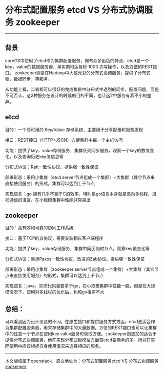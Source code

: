 # 分布式配置服务 etcd VS 分布式协调服务 zookeeper

---


## 背景

coreOS中使用了etcd作为集群配置服务，拥有众多出色的特点，etcd是一个key，value的数据服务器，单实例可达每秒 1000 次写操作，以及方便的REST接口。 zookeeper则是在Hadoop中大放光彩的分布式协调服务，提供了分布式锁，数据同步，等服务。

从功能上看，二者都可以很好的完成集群中分布式中遇到的同步，配置问题，但是不可否认，这2种服务在设计的时候的目的不同，也让这2中服务有着不小的差异。

## etcd

目的：一个高可用的 Key/Value 存储系统，主要用于分享配置和服务发现

接口：REST接口（HTTP+JSON）方便集群中每一个主机访问

功能：提供了key，value存储服务，集群队列同步服务，观察一个key的数值变化，以及查询历史key值信息等

分布式协议：Raft一致性协议。提供强一致性保证

部署形态：采用小集群（etcd server节点组成一个集群）+大集群（其它节点来直接使用服务）的形式，集群可以达到上千节点

实现语言：go 拥有几乎不输于C的效率，特别是go语言本身就是面向多线程，进程通信的语言。在小规模集群中性能非常突出

## zookeeper

目的：高有效和可靠的协同工作系统

接口：基于TCP的自协议，需要安装相应客户端程序

功能：提供了key，value存储服务，集群中简历临时节点，观察key值变化等

分布式协议：集运Paxos一致性协议，改进的Zab协议。提供强一致性保证

部署形态：采用小集群（zookeeper server节点组成一个集群）+大集群（其它节点来直接使用服务）的形式，集群可以达到上千节点

实现语言：java，实现代码量要多于go，在小规模集群中性能一般，但是在大规模情况下，使用对多线程的优化后，也和go相差不大

## 总结：

可以看到因为设计思路的不同，在原生接口和提供服务方式方面，etcd更适合作为集群配置服务器，用来存储集群中的大量数据。方便的REST接口也可以让集群中的任意一个节点在使用key value服务时获取方便。zookeeper则更加的适合于提供分布式协调服务，他在实现分布式锁模型方面较etcd要简单的多。所以在实际使用中应该根据自身使用情况来选择相应的服务。

---

本文版权属于[openstack](http://openstack.wiaapp.com/)，原文地址为：[分布式配置服务etcd VS 分布式协调服务zookeeper](http://openstack.wiaapp.com/?p=766)
